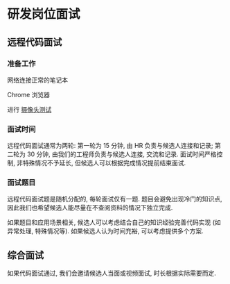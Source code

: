 # 研发岗位面试

## 远程代码面试

### 准备工作

网络连接正常的笔记本

Chrome 浏览器

进行 [摄像头测试](https://interview.mufan.io/media-test)


### 面试时间

远程代码面试通常为两轮: 第一轮为 15 分钟, 由 HR 负责与候选人连接和记录; 第二轮为 30 分钟, 由我们的工程师负责与候选人连接, 交流和记录. 面试时间严格控制, 非特殊情况不予延长, 但候选人可以根据完成情况提前结束面试.

### 面试题目

远程代码面试题是随机分配的, 每轮面试仅有一题. 题目会避免出现冷门的知识点, 因此我们也希望候选人能尽量在不查阅资料的情况下独立完成.

如果题目和应用场景相关, 候选人可以考虑结合自己的知识经验完善代码实现 (如异常处理, 特殊情况等). 如果候选人认为时间充裕, 可以考虑提供多个方案.

## 综合面试

如果代码面试通过, 我们会邀请候选人当面或视频面试, 时长根据实际需要而定.

